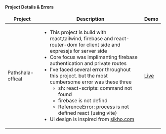 #### Project Details & Errors

<table>
  <thead align="center">
    <tr border: none;>
      <td><b>Project</b></td>
      <td><b>Description</b></td>
      <td><b>Demo</b></td>
    </tr>
  </thead>
  <tbody>
    <tr>
      <td>Pathshala-offical</td>
      <td>
      <ul>
      <li>This project is build with react,tailwind, firebase and react-router-dom for client side and expressjs for server side</li>
      <li>Core focus was implimanting firebase authentication and private routes</li>
       <li> I've faced several error throughout this project. but the most cumbersome error was these three 
        <ul> 
        <li> sh: react-scripts: command not found </li>
        <li> firebase is not defind </li>
        <li> ReferenceError: process is not defined react (using vite)</li>
         </ul>
        </li>
      <li>Ui design is inspired from <a href="https://shikho.com/" target="_blank">sikho.com</a></li>
      </ul>
      </td>
      <td><a href="https://pathshala-official.web.app/" target="_blank">Live</a></td>
    </tr>

  </tbody>
</table>

